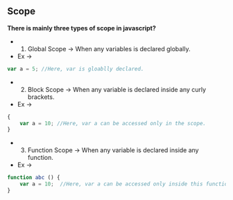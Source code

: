 ## Scope
**There is mainly three types of scope in javascript?**
- 1) Global Scope -> When any variables is declared globally.
- Ex ->
```javascript
var a = 5; //Here, var is gloablly declared.
```

- 2) Block Scope -> When any variable is declared inside any curly brackets.
- Ex ->
```javascript
{
    var a = 10; //Here, var a can be accessed only in the scope.
}
```
- 3) Function Scope -> When any variable is declared inside any function.
- Ex ->
```javascript
function abc () {
    var a = 10;  //Here, var a can be accessed only inside this function. 
}
```